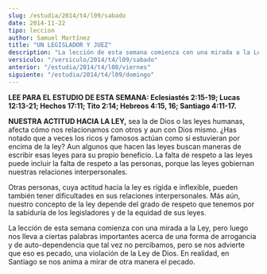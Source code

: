 ```yaml
---
slug: /estudia/2014/t4/l09/sabado
date: 2014-11-22
tipo: leccion
author: Samuel Martínez
title: "UN LEGISLADOR Y JUEZ"
description: "La lección de esta semana comienza con una mirada a la Ley, pero luego nos  lleva a ciertas palabras importantes acerca de una forma de arrogancia y de  autodependencia que tal vez no percibamos, pero se nos advierte que eso es  pecado, una violación de la Ley de Dios. En real..."
versiculo: "/versiculo/2014/t4/l09/sabado"
anterior: "/estudia/2014/t4/l08/viernes"
siguiente: "/estudia/2014/t4/l09/domingo"
---
```


**LEE PARA EL ESTUDIO DE ESTA SEMANA: Eclesiastés 2:15-19; Lucas 12:13-21; Hechos 17:11; Tito 2:14; Hebreos 4:15, 16; Santiago 4:11-17.**

**NUESTRA ACTITUD HACIA LA LEY,** sea la de Dios o las leyes humanas, afecta cómo nos relacionamos con otros y aun con Dios mismo. ¿Has notado que a veces los ricos y famosos actúan como si estuvieran por encima de la ley? Aun algunos que hacen las leyes buscan maneras de escribir esas leyes para su propio beneficio. La falta de respeto a las leyes puede incluir la falta de respeto a las personas, porque las leyes gobiernan nuestras relaciones interpersonales.

Otras personas, cuya actitud hacia la ley es rígida e inflexible, pueden también tener dificultades en sus relaciones interpersonales. Más aún, nuestro concepto de la ley depende del grado de respeto que tenemos por la sabiduría de los legisladores y de la equidad de sus leyes.

La lección de esta semana comienza con una mirada a la Ley, pero luego nos lleva a ciertas palabras importantes acerca de una forma de arrogancia y de auto-dependencia que tal vez no percibamos, pero se nos advierte que eso es pecado, una violación de la Ley de Dios. En realidad, en Santiago se nos anima a mirar de otra manera el pecado.
